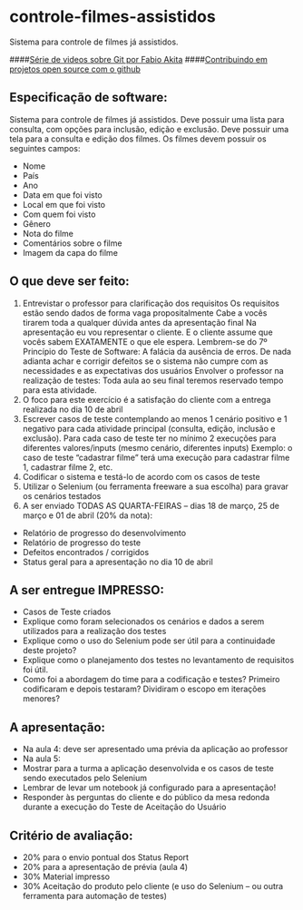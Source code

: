 # controle-filmes-assistidos
Sistema para controle de filmes já assistidos.


####[Série de  videos sobre Git por Fabio Akita](https://www.youtube.com/watch?v=jdinE9SkUnE&list=PLjSvZRjBVKtxSjp8qgX6FaGP8zneP9B4G)
####[Contribuindo em projetos open source com o github](http://tableless.com.br/contribuindo-em-projetos-open-source-com-o-github/)

## Especificação de software:
Sistema para controle de filmes já assistidos.
Deve possuir uma lista para consulta, com opções para inclusão, edição e exclusão.
Deve possuir uma tela para a consulta e edição dos filmes.
Os filmes devem possuir os seguintes campos:
- Nome
- País
- Ano
- Data em que foi visto
- Local em que foi visto
- Com quem foi visto
- Gênero
- Nota do filme
- Comentários sobre o filme
- Imagem da capa do filme

## O que deve ser feito:
1. Entrevistar o professor para clarificação dos requisitos 
Os requisitos estão sendo dados de forma vaga propositalmente
Cabe a vocês tirarem toda a qualquer dúvida antes da apresentação final
Na apresentação eu vou representar o cliente. E o cliente assume que vocês sabem EXATAMENTE o que ele espera.
Lembrem-se do 7º Princípio do Teste de Software: A falácia da ausência de erros. De nada adianta achar e corrigir defeitos se o sistema não cumpre com as necessidades e as expectativas dos usuários
Envolver o professor na realização de testes:
Toda aula ao seu final teremos reservado tempo para esta atividade.
2. O foco para este exercício é a satisfação do cliente com a entrega realizada no dia 10 de abril
3. Escrever casos de teste contemplando ao menos 1 cenário positivo e 1 negativo para cada atividade principal (consulta, edição, inclusão e exclusão).
Para cada caso de teste ter no mínimo 2 execuções para diferentes valores/inputs (mesmo cenário, diferentes inputs)
Exemplo: o caso de teste “cadastrar filme” terá uma execução para cadastrar filme 1, cadastrar filme 2, etc.
4. Codificar o sistema e testá-lo de acordo com os casos de teste
5. Utilizar o Selenium (ou ferramenta freeware a sua escolha) para gravar os cenários testados
6. A ser enviado TODAS AS QUARTA-FEIRAS – dias 18 de março, 25 de março e 01 de abril (20% da nota):

* Relatório de progresso do desenvolvimento
* Relatório de progresso do teste
* Defeitos encontrados / corrigidos
* Status geral para a apresentação no dia 10 de abril

## A ser entregue IMPRESSO:
- Casos de Teste criados
- Explique como foram selecionados os cenários e dados a serem utilizados para a realização dos testes 
- Explique como o uso do Selenium pode ser útil para a continuidade deste projeto?
- Explique como o planejamento dos testes no levantamento de requisitos foi útil.
- Como foi a abordagem do time para a codificação e testes? Primeiro codificaram e depois testaram? Dividiram o escopo em iterações menores? 

## A apresentação:
- Na aula 4: deve ser apresentado uma prévia da aplicação ao professor
- Na aula 5:
- Mostrar para a turma a aplicação desenvolvida e os casos de teste sendo executados pelo Selenium
- Lembrar de levar um notebook já configurado para a apresentação!
- Responder às perguntas do cliente e do público da mesa redonda durante a execução do Teste de Aceitação do Usuário

## Critério de avaliação:
- 20% para o envio pontual dos Status Report
- 20% para a apresentação de prévia (aula 4)
- 30% Material impresso
- 30% Aceitação do produto pelo cliente (e uso do Selenium – ou outra ferramenta para automação de testes)

